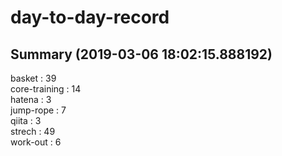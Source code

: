 # day-to-day-record  
## Summary  (2019-03-06 18:02:15.888192)  
basket : 39  
core-training : 14  
hatena : 3  
jump-rope : 7  
qiita : 3  
strech : 49  
work-out : 6  
